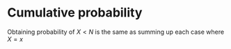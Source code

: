 # Cumulative probability

Obtaining probability of $X<N$ is the same as summing up each case where $X=x$